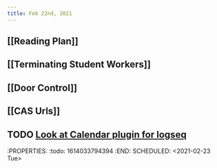 ```yaml
---
title: Feb 22nd, 2021
---
```


## [[Reading Plan]]
## [[Terminating Student Workers]]
## [[Door Control]]
## [[CAS Urls]]
## TODO [Look at Calendar plugin for logseq](https://discord.com/channels/725182569297215569/756886540038438992/811391988665942056)
:PROPERTIES:
:todo: 1614033794394
:END:
SCHEDULED: <2021-02-23 Tue>
##
